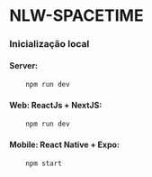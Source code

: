 # NLW-SPACETIME
### Inicialização local

####  Server: 
```bash
    npm run dev
```
 
#### Web: ReactJs + NextJS:
```bash
    npm run dev
```

#### Mobile: React Native + Expo:
```bash
    npm start
```
